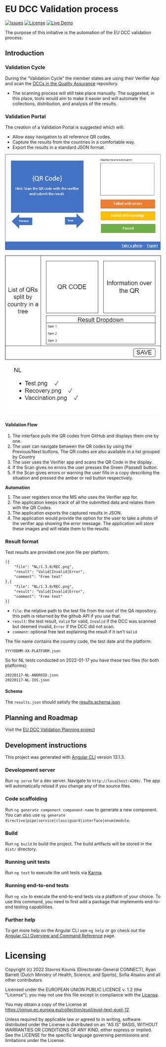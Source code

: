 # EU DCC Validation process
[![Issues](https://img.shields.io/github/issues/skounis/eu-dcc-validation?style=for-the-badge)](https://github.com/users/skounis/projects/4) [![License](https://img.shields.io/github/license/skounis/eu-dcc-validation?style=for-the-badge)](https://github.com/skounis/eu-dcc-validation#licensing) [![Live Demo](https://img.shields.io/badge/Live-Demo-green?style=for-the-badge)](https://eu-dcc-validation.web.app/)

The purpose of this initiative is the automation of the EU DCC validation process.

## Introduction 
### Validation Cycle 
During the “Validation Cycle” the member states are using their Verifier App and scan the [DCCs in the Quality Assurance](https://github.com/eu-digital-green-certificates/dcc-quality-assurance) repository. 

* The scanning process will still take place manually. The suggested, in this place, tools would aim to make it easier and will automate the collections, distribution, and analysis of the results.  

### Validation Portal
The creation of a Validation Portal is suggested which will: 
* Allow easy navigation to all reference QR codes.  
* Capture the results from the countries in a comfortable way. 
* Export the results in a standard JSON format.  

![Wire 01](./misc/wire-01.png)

![Wire 02](./misc/wire-02.png)

#### Validation Flow 

1.	The interface pulls the QR codes from GitHub and displays them one by one.
2.	The user can navigate between the QR codes by using the Previous/Next buttons. The QR codes are also available in a list grouped by Country 
3.	The user uses the Verifier app and scans the QR Code in the display.
4.	If the Scan gives no errors the user presses the Green (Passed) button.
5.	If the Scan gives errors or warning the user fills in a copy describing the situation and pressed the amber or red button respectively.

**Automation**
1.	The user registers once the MS who uses the Verifier app for. 
2.	The application keeps track of all the submitted data and relates them with the QR Codes.
3.	The application exports the captured results in JSON. 
4.	The application would provide the option for the user to take a photo of the verifier app showing the error message. The application will store these images and will relate them to the results. 

### Result format
Test results are provided one json file per platform.
```
[{
	"file": "NL/1.3.0/REC.png",		
	"result": "Valid|Invalid|Error",
	"comment": "Free text"
},{
	"file": "NL/1.3.0/REC.png",		
	"result": "Valid|Invalid|Error",
	"comment": "Free text"	
}]
```

* `file`: the relative path to the test file from the root of the QA repository. this path is returned by the github API if you use that.
* `result`: the test result, `Valid` for valid, `Invalid` if the DCC was scanned but deemed invalid, `Error` if the DCC did not scan.
* `comment`: optional free text explaining the result if it isn't `Valid`

The file name contains the country code, the test date and the platform:
```
YYYYDDMM-XX-PLATFORM.json
```
So for NL tests conducted on 2022-01-17 you have these two files (for both platforms):
```
20220117-NL-ANDROID.json
20220117-NL-IOS.json
```

#### Schema
The `results.json` should satisfy the [results.schema.json](https://github.com/skounis/eu-dcc-validation/blob/main/results.schema.json)

## Planning and Roadmap
Visit the [EU DCC Validation Planning project](https://github.com/users/skounis/projects/4/views/1)

## Development instructions 
This project was generated with [Angular CLI](https://github.com/angular/angular-cli) version 13.1.3.

### Development server

Run `ng serve` for a dev server. Navigate to `http://localhost:4200/`. The app will automatically reload if you change any of the source files.

### Code scaffolding

Run `ng generate component component-name` to generate a new component. You can also use `ng generate directive|pipe|service|class|guard|interface|enum|module`.

### Build

Run `ng build` to build the project. The build artifacts will be stored in the `dist/` directory.

### Running unit tests

Run `ng test` to execute the unit tests via [Karma](https://karma-runner.github.io).

### Running end-to-end tests

Run `ng e2e` to execute the end-to-end tests via a platform of your choice. To use this command, you need to first add a package that implements end-to-end testing capabilities.

### Further help

To get more help on the Angular CLI use `ng help` or go check out the [Angular CLI Overview and Command Reference](https://angular.io/cli) page.

# Licensing
Copyright (c) 2022 Stavros Kounis (Directorate-General CONNECT), Ryan Barrett (Dutch Ministry of Health, Science, and Sports), Sofia Atsalou and all other contributors

Licensed under the EUROPEAN UNION PUBLIC LICENCE v. 1.2 (the "License"); you may not use this file except in compliance with the [License](./LICENSE.txt).

You may obtain a copy of the License at https://joinup.ec.europa.eu/collection/eupl/eupl-text-eupl-12.

Unless required by applicable law or agreed to in writing, software distributed under the License is distributed on an "AS IS" BASIS, WITHOUT WARRANTIES OR CONDITIONS OF ANY KIND, either express or implied. See the LICENSE for the specific language governing permissions and limitations under the License.

